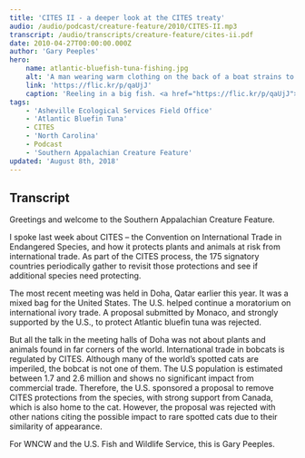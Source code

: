 ```yaml
---
title: 'CITES II - a deeper look at the CITES treaty'
audio: /audio/podcast/creature-feature/2010/CITES-II.mp3
transcript: /audio/transcripts/creature-feature/cites-ii.pdf
date: 2010-04-27T00:00:00.000Z
author: 'Gary Peeples'
hero:
    name: atlantic-bluefish-tuna-fishing.jpg
    alt: 'A man wearing warm clothing on the back of a boat strains to reel in a large fish.'
    link: 'https://flic.kr/p/qaUjJ'
    caption: 'Reeling in a big fish. <a href="https://flic.kr/p/qaUjJ">Photo</a> by Karl Kaufman, CC BY-NC-ND 2.0.'
tags:
    - 'Asheville Ecological Services Field Office'
    - 'Atlantic Bluefin Tuna'
    - CITES
    - 'North Carolina'
    - Podcast
    - 'Southern Appalachian Creature Feature'
updated: 'August 8th, 2018'
---
```


## Transcript

Greetings and welcome to the Southern Appalachian Creature Feature.

I spoke last week about CITES – the Convention on International Trade in Endangered Species, and how it protects plants and animals at risk from international trade.  As part of the CITES process, the 175 signatory countries periodically gather to revisit those protections and see if additional species need protecting.

The most recent meeting was held in Doha, Qatar earlier this year.  It was a mixed bag for the United States. The U.S. helped continue a moratorium on international ivory trade. A proposal submitted by Monaco, and strongly supported by the U.S., to protect Atlantic bluefin tuna was rejected.

But all the talk in the meeting halls of Doha was not about plants and animals found in far corners of the world.  International trade in bobcats is regulated by CITES.  Although many of the world’s spotted cats are imperiled, the bobcat is not one of them. The U.S population is estimated between 1.7 and 2.6 million and shows no significant impact from commercial trade.  Therefore, the U.S. sponsored a proposal to remove CITES protections from the species, with strong support from Canada, which is also home to the cat.  However, the proposal was rejected with other nations citing the possible impact to rare spotted cats due to their similarity of appearance.

For WNCW and the U.S. Fish and Wildlife Service, this is Gary Peeples.